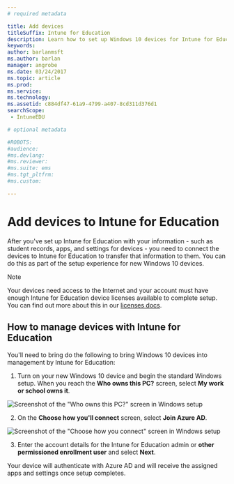 ```yaml
---
# required metadata

title: Add devices
titleSuffix: Intune for Education
description: Learn how to set up Windows 10 devices for Intune for Education.
keywords:
author: barlanmsft
ms.author: barlan
manager: angrobe
ms.date: 03/24/2017
ms.topic: article
ms.prod:
ms.service:
ms.technology:
ms.assetid: c884df47-61a9-4799-a407-8cd311d376d1
searchScope:
 - IntuneEDU

# optional metadata

#ROBOTS:
#audience:
#ms.devlang:
#ms.reviewer:
#ms.suite: ems
#ms.tgt_pltfrm:
#ms.custom:

---
```


# Add devices to Intune for Education

After you've set up Intune for Education with your information - such as student records, apps, and settings for devices - you need to connect the devices to Intune for Education to transfer that information to them. You can do this as part of the setup experience for new Windows 10 devices.

> [!NOTE]
> Your devices need access to the Internet and your account must have enough Intune for Education device licenses available to complete setup. You can find out more about this in our [licenses docs](https://docs.microsoft.com/intune).

## How to manage devices with Intune for Education

You'll need to bring do the following to bring Windows 10 devices into management by Intune for Education:

1. Turn on your new Windows 10 device and begin the standard Windows setup. When you reach the **Who owns this PC?** screen, select **My work or school owns it**.

  ![Screenshot of the "Who owns this PC?" screen in Windows setup](/media/devices-001-who-owns-this-pc.png)

2. On the **Choose how you'll connect** screen, select **Join Azure AD**.

  ![Screenshot of the "Choose how you connect" screen in Windows setup](/media/devices-002-how-you-connect-pc.png)

3. Enter the account details for the Intune for Education admin or **other permissioned enrollment user** and select **Next**.

Your device will authenticate with Azure AD and will receive the assigned apps and settings once setup completes.



><!-- [&larr; **Add apps**](.\add-apps.md)    [**Install apps** &rarr;](.\install-apps.md)  -->
